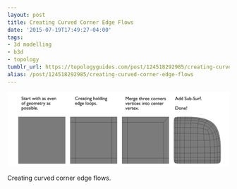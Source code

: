 ```yaml
---
layout: post
title: Creating Curved Corner Edge Flows
date: '2015-07-19T17:49:27-04:00'
tags:
- 3d modelling
- b3d
- topology
tumblr_url: https://topologyguides.com/post/124518292985/creating-curved-corner-edge-flows
alias: /post/124518292985/creating-curved-corner-edge-flows
---
```

 ![](/assets/img/124518292985.png)  

Creating curved corner edge flows.
